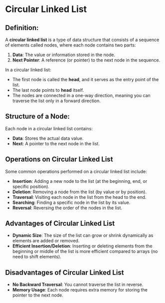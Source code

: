# Circular Linked List

## Definition:

A **circular linked list** is a type of data structure that consists of a sequence of elements called nodes, where each node contains two parts:

1. **Data**: The value or information stored in the node.
2. **Next Pointer**: A reference (or pointer) to the next node in the sequence.

In a circular linked list:

* The first node is called the **head**, and it serves as the entry point of the list.
* The last node points to **head** itself.
* The nodes are connected in a one-way direction, meaning you can traverse the list only in a forward direction.

## Structure of a Node:

Each node in a circular linked list contains:
- **Data**: Stores the actual data value.
- **Next**: A pointer to the next node in the list.

## Operations on Circular Linked List

Some common operations performed on a circular linked list include:

* **Insertion**: Adding a new node to the list (at the beginning, end, or specific position).
* **Deletion**: Removing a node from the list (by value or by position).
* **Traversal**: Visiting each node in the list from the head to the end.
* **Searching**: Finding a specific node in the list by its value.
* **Reversal**: Reversing the order of the nodes in the list.

## Advantages of Circular Linked List

* **Dynamic Size**: The size of the list can grow or shrink dynamically as elements are added or removed.
* **Efficient Insertion/Deletion**: Inserting or deleting elements from the beginning or middle of the list is more efficient compared to arrays (no need to shift elements).

## Disadvantages of Circular Linked List

* **No Backward Traversal**: You cannot traverse the list in reverse.
* **Memory Usage**: Each node requires extra memory for storing the pointer to the next node.
